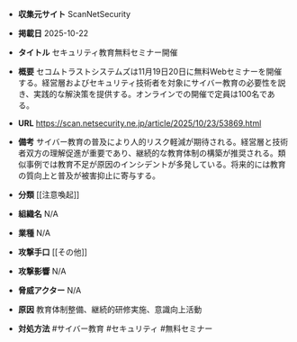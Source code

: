 - **収集元サイト**
ScanNetSecurity

- **掲載日**
2025-10-22

- **タイトル**
セキュリティ教育無料セミナー開催

- **概要**
セコムトラストシステムズは11月19日20日に無料Webセミナーを開催する。経営層およびセキュリティ技術者を対象にサイバー教育の必要性を説き、実践的な解決策を提供する。オンラインでの開催で定員は100名である。

- **URL**
https://scan.netsecurity.ne.jp/article/2025/10/23/53869.html

- **備考**
サイバー教育の普及により人的リスク軽減が期待される。経営層と技術者双方の理解促進が重要であり、継続的な教育体制の構築が推奨される。類似事例では教育不足が原因のインシデントが多発している。将来的には教育の質向上と普及が被害抑止に寄与する。

- **分類**
[[注意喚起]]

- **組織名**
N/A

- **業種**
N/A

- **攻撃手口**
[[その他]]

- **攻撃影響**
N/A

- **脅威アクター**
N/A

- **原因**
教育体制整備、継続的研修実施、意識向上活動

- **対処方法**
#サイバー教育 #セキュリティ #無料セミナー
